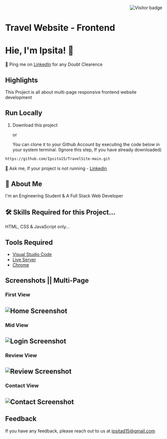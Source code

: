 <p  align="right"><img src="https://github.com/Ipsita15/TravelSite-main" alt="Visitor badge"/>

# Travel Website - Frontend
# Hie, I'm Ipsita! 👋
📌 Ping me on [LinkedIn](https://www.linkedin.com/in/ipsita-das724/) for any Doubt Clearence
## Highlights
This Project is all about multi-page responsive frontend website development
    
## Run Locally

1. Download this project

    or

    You can clone it to your Github Account by executing the code below in your system terminal. (Ignore this step, If you have already downloaded)
```bash
https://github.com/Ipsita15/TravelSite-main.git
```

💬 Ask me, If your project is not running - 
[Linkedin](https://www.linkedin.com/in/ipsita-das724/)
## 🚀 About Me
I'm an Engineering Student & A Full Stack Web Developer


## 🛠 Skills Required for this Project...
HTML, CSS & JavaScript only...

## Tools Required
- [Visual Studio Code](https://code.visualstudio.com/download)
- [Live Server](https://marketplace.visualstudio.com/items?itemName=ritwickdey.LiveServer)
- [Chrome](https://www.google.com/chrome/thank-you.html?brand=JJTC&statcb=1&installdataindex=empty&defaultbrowser=0#)


## Screenshots ||  Multi-Page

### First View

![Home Screenshot]()
-

### Mid View

![Login Screenshot]()
-

 ### Review View

![Review Screenshot]()
-
  
### Contact View


![Contact Screenshot](https://github.com/Ipsita15/TravelSite-main/blob/master/images/Contact%20.png)
-
## Feedback

If you have any feedback, please reach out to us at ipsitad15@gmail.com
